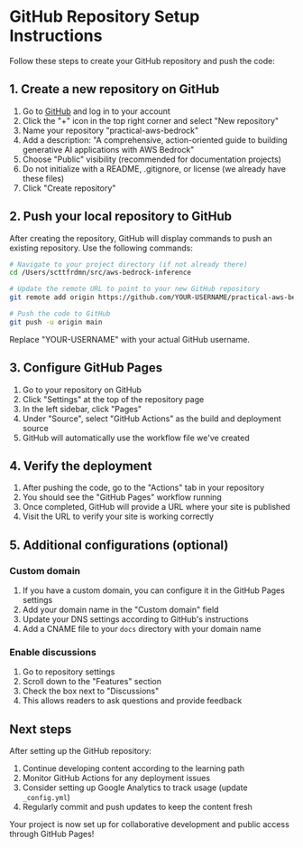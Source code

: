 # GitHub Repository Setup Instructions

Follow these steps to create your GitHub repository and push the code:

## 1. Create a new repository on GitHub

1. Go to [GitHub](https://github.com/) and log in to your account
2. Click the "+" icon in the top right corner and select "New repository"
3. Name your repository "practical-aws-bedrock"
4. Add a description: "A comprehensive, action-oriented guide to building generative AI applications with AWS Bedrock"
5. Choose "Public" visibility (recommended for documentation projects)
6. Do not initialize with a README, .gitignore, or license (we already have these files)
7. Click "Create repository"

## 2. Push your local repository to GitHub

After creating the repository, GitHub will display commands to push an existing repository. Use the following commands:

```bash
# Navigate to your project directory (if not already there)
cd /Users/scttfrdmn/src/aws-bedrock-inference

# Update the remote URL to point to your new GitHub repository
git remote add origin https://github.com/YOUR-USERNAME/practical-aws-bedrock.git

# Push the code to GitHub
git push -u origin main
```

Replace "YOUR-USERNAME" with your actual GitHub username.

## 3. Configure GitHub Pages

1. Go to your repository on GitHub
2. Click "Settings" at the top of the repository page
3. In the left sidebar, click "Pages"
4. Under "Source", select "GitHub Actions" as the build and deployment source
5. GitHub will automatically use the workflow file we've created

## 4. Verify the deployment

1. After pushing the code, go to the "Actions" tab in your repository
2. You should see the "GitHub Pages" workflow running
3. Once completed, GitHub will provide a URL where your site is published
4. Visit the URL to verify your site is working correctly

## 5. Additional configurations (optional)

### Custom domain
1. If you have a custom domain, you can configure it in the GitHub Pages settings
2. Add your domain name in the "Custom domain" field
3. Update your DNS settings according to GitHub's instructions
4. Add a CNAME file to your `docs` directory with your domain name

### Enable discussions
1. Go to repository settings
2. Scroll down to the "Features" section
3. Check the box next to "Discussions"
4. This allows readers to ask questions and provide feedback

## Next steps

After setting up the GitHub repository:

1. Continue developing content according to the learning path
2. Monitor GitHub Actions for any deployment issues
3. Consider setting up Google Analytics to track usage (update `_config.yml`)
4. Regularly commit and push updates to keep the content fresh

Your project is now set up for collaborative development and public access through GitHub Pages!